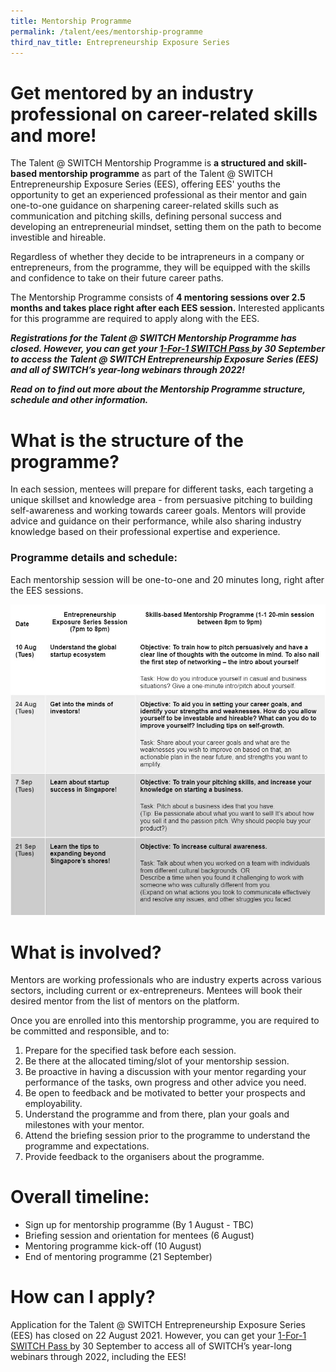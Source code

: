 ```yaml
---
title: Mentorship Programme
permalink: /talent/ees/mentorship-programme
third_nav_title: Entrepreneurship Exposure Series
---
```

# Get mentored by an industry professional on career-related skills and more!
The Talent @ SWITCH Mentorship Programme is **a structured and skill-based mentorship programme** as part of the Talent @ SWITCH Entrepreneurship Exposure Series (EES), offering EES' youths the opportunity to get an experienced professional as their mentor and gain one-to-one guidance on sharpening career-related skills such as communication and pitching skills, defining personal success and developing an entrepreneurial mindset, setting them on the path to become investible and hireable. 

Regardless of whether they decide to be intrapreneurs in a company or entrepreneurs, from the programme, they will be equipped with the skills and confidence to take on their future career paths.

The Mentorship Programme consists of **4 mentoring sessions over 2.5 months and takes place right after each EES session.** Interested applicants for this programme are required to apply along with the EES. 

***Registrations for the Talent @ SWITCH Mentorship Programme has closed. However, you can get your [1-For-1 SWITCH Pass ](https://events.hubilo.com/switchsg/register)by 30 September to access the Talent @ SWITCH Entrepreneurship Exposure Series (EES) and all of SWITCH’s year-long webinars through 2022!***

***Read on to find out more about the Mentorship Programme structure, schedule and other information.***

# What is the structure of the programme?
In each session, mentees will prepare for different tasks, each targeting a unique skillset and knowledge area - from persuasive pitching to building self-awareness and working towards career goals. Mentors will provide advice and guidance on their performance, while also sharing industry knowledge based on their professional expertise and experience. 

### Programme details and schedule:

Each mentorship session will be one-to-one and 20 minutes long, right after the EES sessions.

![Alt text for image on Isomer site](/images/mentorship%20programme%20details.JPG)

# What is involved?
Mentors are working professionals who are industry experts across various sectors, including current or ex-entrepreneurs. Mentees will book their desired mentor from the list of mentors on the platform.

Once you are enrolled into this mentorship programme, you are required to be committed and responsible, and to:

1.  Prepare for the specified task before each session.
2.  Be there at the allocated timing/slot of your mentorship session.
3.  Be proactive in having a discussion with your mentor regarding your performance of the tasks, own progress and other advice you need.
4.  Be open to feedback and be motivated to better your prospects and employability.
5.  Understand the programme and from there, plan your goals and milestones with your mentor.
6.  Attend the briefing session prior to the programme to understand the programme and expectations.
7.  Provide feedback to the organisers about the programme.

# Overall timeline:
* Sign up for mentorship programme (By 1 August - TBC)
* Briefing session and orientation for mentees (6 August)
* Mentoring programme kick-off (10 August)
* End of mentoring programme (21 September)
# How can I apply?

Application for the Talent @ SWITCH Entrepreneurship Exposure Series (EES) has closed on 22 August 2021. However, you can get your [1-For-1 SWITCH Pass ](https://events.hubilo.com/switchsg/register)by 30 September to access all of SWITCH’s year-long webinars through 2022, including the EES!